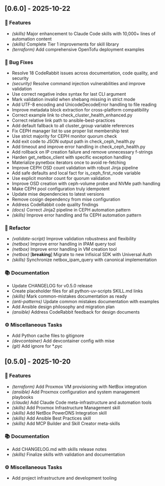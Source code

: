 ## [0.6.0] - 2025-10-22

### 🚀 Features

-   _(skills)_ Major enhancement to Claude Code skills with 10,000+ lines of automation content
-   _(skills)_ Complete Tier 1 improvements for skill library
-   _(terraform)_ Add comprehensive OpenTofu deployment examples

### 🐛 Bug Fixes

-   Resolve 18 CodeRabbit issues across documentation, code quality, and security
-   _(security)_ Resolve command injection vulnerabilities and improve validation
-   Use correct negative index syntax for last CLI argument
-   Mark validation invalid when shebang missing in strict mode
-   Add UTF-8 encoding and UnicodeDecodeError handling to file reading
-   Improve metadata block extraction for cross-platform compatibility
-   Correct example link to check_cluster_health_enhanced.py
-   Correct relative link path to ansible-best-practices
-   Add default fallback to all cluster_group variable references
-   Fix CEPH manager list to use proper list membership test
-   Use strict majority for CEPH monitor quorum check
-   Add exit code to JSON output path in check_ceph_health.py
-   Add timeout and improve error handling in check_ceph_health.py
-   Add rollback on IP creation failure and remove unnecessary f-strings
-   Harden get_netbox_client with specific exception handling
-   Materialize pynetbox iterators once to avoid re-fetching
-   Improve CEPH OSD count validation with robust Jinja pipeline
-   Add safe defaults and local fact for is_ceph_first_node variable
-   Use explicit monitor count for quorum validation
-   Improve OSD creation with ceph-volume probe and NVMe path handling
-   Make CEPH pool configuration truly idempotent
-   Update mise dependencies to latest versions
-   Remove cosign dependency from mise configuration
-   Address CodeRabbit code quality findings
-   _(docs)_ Correct Jinja2 pipeline in CEPH automation pattern
-   _(skills)_ Improve error handling and fix CEPH automation pattern

### 🚜 Refactor

-   _(validate-script)_ Improve validation robustness and flexibility
-   _(netbox)_ Improve error handling in IPAM query tool
-   _(netbox)_ Improve error handling in VM creation tool
-   _(netbox)_ [**breaking**] Migrate to new Infisical SDK with Universal Auth
-   _(skills)_ Synchronize netbox_ipam_query with canonical implementation

### 📚 Documentation

-   Update CHANGELOG for v0.5.0 release
-   Create placeholder files for all python-uv-scripts SKILL.md links
-   _(skills)_ Mark common-mistakes documentation as ready
-   _(anti-patterns)_ Update common mistakes documentation with examples
-   Add Ansible design philosophy and migration plan
-   _(ansible)_ Address CodeRabbit feedback for design documents

### ⚙️ Miscellaneous Tasks

-   Add Python cache files to gitignore
-   _(devcontainer)_ Add devcontainer config with mise
-   _(git)_ Add ignore for \*.pyc

## [0.5.0] - 2025-10-20

### 🚀 Features

-   _(terraform)_ Add Proxmox VM provisioning with NetBox integration
-   _(ansible)_ Add Proxmox configuration and system management playbooks
-   _(claude)_ Add Claude Code meta-infrastructure and automation tools
-   _(skills)_ Add Proxmox Infrastructure Management skill
-   _(skills)_ Add NetBox PowerDNS Integration skill
-   _(skills)_ Add Ansible Best Practices skill
-   _(skills)_ Add MCP Builder and Skill Creator meta-skills

### 📚 Documentation

-   Add CHANGELOG.md with skills release notes
-   _(skills)_ Finalize skills with validation and documentation

### ⚙️ Miscellaneous Tasks

-   Add project infrastructure and development tooling
